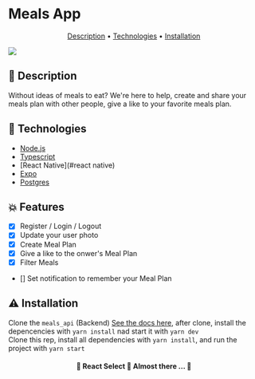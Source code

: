 # Meals App

<p align="center">
 <a href="#objetivo">Description</a> •
 <a href="#technologies">Technologies</a> • 
 <a href="#installation">Installation</a> 
</p>

<a href="https://www.linkedin.com/in/cau%C3%A3-souza-8129771b0/">
  <img src="https://img.shields.io/static/v1?label=Linkedin&message=MyProfile&color=4895ef&style=for-the-badge&logo=ghost"/>	
</a>


## 💚 Description
Without ideas of meals to eat? We're here to help, create and share your meals plan with other people, give a like to your favorite meals plan.

## 🚀 Technologies

<!--ts-->
   * [Node.js](#nodejs)
   * [Typescript](#typescript)
   * [React Native](#react native)
   * [Expo](#expo)  
   * [Postgres](#postgres)
<!--te-->

## 💥 Features

- [x] Register / Login / Logout
- [x] Update your user photo 
- [x] Create Meal Plan
- [x] Give a like to the onwer's Meal Plan
- [x] Filter Meals  
- [] Set notification to remember your Meal Plan

## ⚠ Installation

Clone the `meals_api` (Backend) <a href="https://github.com/CauaS1/meals_api">See the docs here</a>, after clone, install the depencencies with `yarn install` nad start it with `yarn dev`
<br>
Clone this rep, install all dependencies with `yarn install`, and run the project with `yarn start`

<h4 align="center"> 
	🚧  React Select 🚀 Almost there ...  🚧
</h4>
